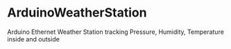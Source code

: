 ArduinoWeatherStation
=====================

Arduino Ethernet Weather Station tracking Pressure, Humidity, Temperature inside and outside
